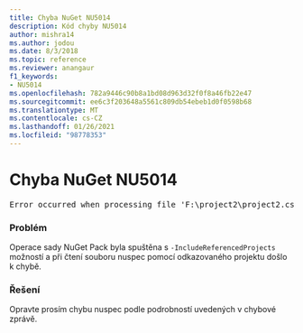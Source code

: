 ```yaml
---
title: Chyba NuGet NU5014
description: Kód chyby NU5014
author: mishra14
ms.author: jodou
ms.date: 8/3/2018
ms.topic: reference
ms.reviewer: anangaur
f1_keywords:
- NU5014
ms.openlocfilehash: 782a9446c90b8a1bd08d963d32f0f8a46fb22e47
ms.sourcegitcommit: ee6c3f203648a5561c809db54ebeb1d0f0598b68
ms.translationtype: MT
ms.contentlocale: cs-CZ
ms.lasthandoff: 01/26/2021
ms.locfileid: "98778353"
---
```

# <a name="nuget-error-nu5014"></a>Chyba NuGet NU5014
<pre>Error occurred when processing file 'F:\project2\project2.csproj': The 'id' start tag on line 4 position 10 does not match the end tag of 'ids'. Line 4, position 20.</pre>

### <a name="issue"></a>Problém

Operace sady NuGet Pack byla spuštěna s `-IncludeReferencedProjects` možností a při čtení souboru nuspec pomocí odkazovaného projektu došlo k chybě.


### <a name="solution"></a>Řešení

Opravte prosím chybu nuspec podle podrobností uvedených v chybové zprávě.


